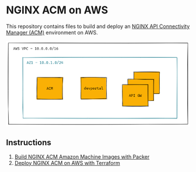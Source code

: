 # NGINX ACM on AWS

This repository contains files to build and deploy an [NGINX API Connectivity Manager (ACM)](https://docs.nginx.com/nginx-management-suite/) environment on AWS.

![](./docs/acm-tf.png)

## Instructions

1. [Build NGINX ACM Amazon Machine Images with Packer](./packer)
1. [Deploy NGINX ACM on AWS with Terraform](./terraform/)
